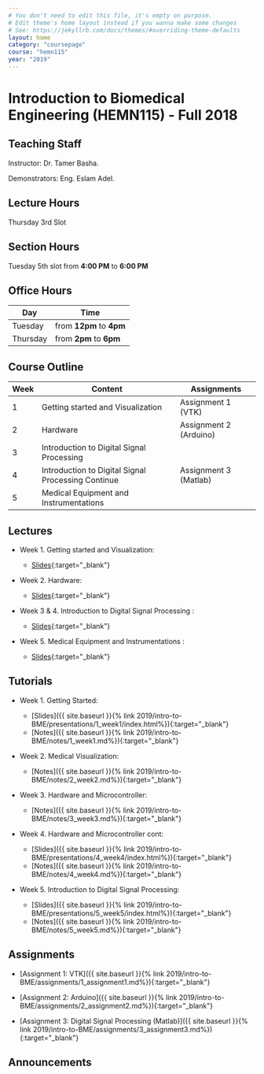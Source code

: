 ```yaml
---
# You don't need to edit this file, it's empty on purpose.
# Edit theme's home layout instead if you wanna make some changes
# See: https://jekyllrb.com/docs/themes/#overriding-theme-defaults
layout: home
category: "coursepage"
course: "hemn115"
year: "2019"
---
```

# Introduction to Biomedical Engineering \(HEMN115\) - Full 2018

## Teaching Staff

Instructor: Dr. Tamer Basha.

Demonstrators:  Eng. Eslam Adel.  

## Lecture Hours

Thursday 3rd Slot

## Section Hours

Tuesday 5th slot from **4:00 PM** to **6:00 PM**

## Office Hours

| Day | Time |
|-----|-----------|
| Tuesday | from **12pm** to **4pm** |
| Thursday | from **2pm** to **6pm** |

## Course Outline

| Week | Content |  Assignments
|------|-----------------|-----|
|   1  | Getting started and Visualization| Assignment 1 (VTK)  |
|   2  | Hardware  | Assignment 2 (Arduino) |
|   3  | Introduction to Digital Signal Processing |                |
|   4  | Introduction to  Digital Signal Processing Continue | Assignment 3 (Matlab) |
|   5  | Medical Equipment and Instrumentations| |

## Lectures

* Week 1. Getting started and Visualization:
  * [Slides](https://drive.google.com/file/d/1_wbntX6paGuHWO4Paw_6vCL9F-qKYfcj/view){:target="_blank"}

* Week 2. Hardware:
  * [Slides](https://drive.google.com/file/d/1qawBaJB1UD0EoNVO1J-yMorHTgXydczc/view){:target="_blank"}

* Week 3 & 4. Introduction to Digital Signal Processing	:
  * [Slides](https://drive.google.com/file/d/1_IxlcYG0IxfJwMpr7i2NWxuE1FLOuryP/view?usp=sharing){:target="_blank"}

* Week 5. Medical Equipment and Instrumentations :
  * [Slides](https://drive.google.com/file/d/1YCy3uMgmWBBKtVWKoxGyIObrvIKhEY5a/view){:target="_blank"}


## Tutorials

* Week 1. Getting Started:
  * [Slides]({{ site.baseurl }}{% link 2019/intro-to-BME/presentations/1_week1/index.html%}){:target="_blank"}
  * [Notes]({{ site.baseurl }}{% link 2019/intro-to-BME/notes/1_week1.md%}){:target="_blank"}

* Week 2. Medical Visualization:
  * [Notes]({{ site.baseurl }}{% link 2019/intro-to-BME/notes/2_week2.md%}){:target="_blank"}

* Week 3. Hardware and Microcontroller:
  * [Notes]({{ site.baseurl }}{% link 2019/intro-to-BME/notes/3_week3.md%}){:target="_blank"}

* Week 4. Hardware and Microcontroller cont:
  * [Slides]({{ site.baseurl }}{% link 2019/intro-to-BME/presentations/4_week4/index.html%}){:target="_blank"}
  * [Notes]({{ site.baseurl }}{% link 2019/intro-to-BME/notes/4_week4.md%}){:target="_blank"}

* Week 5. Introduction to Digital Signal Processing:
  * [Slides]({{ site.baseurl }}{% link 2019/intro-to-BME/presentations/5_week5/index.html%}){:target="_blank"}
  * [Notes]({{ site.baseurl }}{% link 2019/intro-to-BME/notes/5_week5.md%}){:target="_blank"}


## Assignments 

* [Assignment 1: VTK]({{ site.baseurl }}{% link 2019/intro-to-BME/assignments/1_assignment1.md%}){:target="_blank"}

* [Assignment 2: Arduino]({{ site.baseurl }}{% link 2019/intro-to-BME/assignments/2_assignment2.md%}){:target="_blank"}

* [Assignment 3: Digital Signal Processing (Matlab)]({{ site.baseurl }}{% link 2019/intro-to-BME/assignments/3_assignment3.md%}){:target="_blank"}


## Announcements
